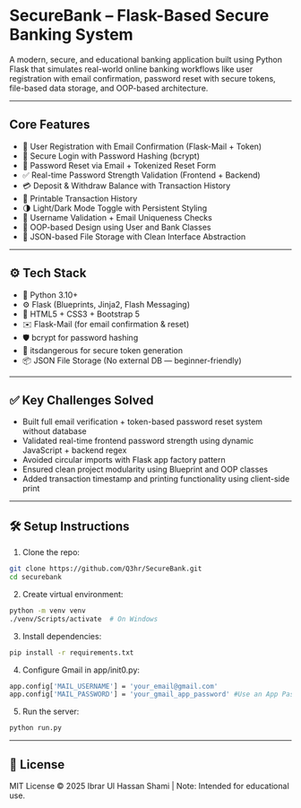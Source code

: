 # SecureBank – Flask-Based Secure Banking System

A modern, secure, and educational banking application built using Python Flask that simulates real-world online banking workflows like user registration with email confirmation, password reset with secure tokens, file-based data storage, and OOP-based architecture.

---

## Core Features

- 🔐 User Registration with Email Confirmation (Flask-Mail + Token)
- 🔑 Secure Login with Password Hashing (bcrypt)
- 🔄 Password Reset via Email + Tokenized Reset Form
- ✅ Real-time Password Strength Validation (Frontend + Backend)
- 💳 Deposit & Withdraw Balance with Transaction History
- 🧾 Printable Transaction History
- 🌗 Light/Dark Mode Toggle with Persistent Styling
- 🧠 Username Validation + Email Uniqueness Checks
- 💼 OOP-based Design using User and Bank Classes
- 📁 JSON-based File Storage with Clean Interface Abstraction

---

## ⚙️ Tech Stack

- 🐍 Python 3.10+
- ⚙️ Flask (Blueprints, Jinja2, Flash Messaging)
- 🧵 HTML5 + CSS3 + Bootstrap 5
- ✉️ Flask-Mail (for email confirmation & reset)
- 🛡️ bcrypt for password hashing
- 🧠 itsdangerous for secure token generation
- 📦 JSON File Storage (No external DB — beginner-friendly)

---

## ✅ Key Challenges Solved

- Built full email verification + token-based password reset system without database
- Validated real-time frontend password strength using dynamic JavaScript + backend regex
- Avoided circular imports with Flask app factory pattern
- Ensured clean project modularity using Blueprint and OOP classes
- Added transaction timestamp and printing functionality using client-side print

---

## 🛠️ Setup Instructions

1. Clone the repo:

```bash
git clone https://github.com/Q3hr/SecureBank.git
cd securebank  
```

2. Create virtual environment:

```bash
python -m venv venv
./venv/Scripts/activate  # On Windows  
```

3. Install dependencies:

```bash
pip install -r requirements.txt
```

4. Configure Gmail in app/init0.py:

```bash
app.config['MAIL_USERNAME'] = 'your_email@gmail.com'
app.config['MAIL_PASSWORD'] = 'your_gmail_app_password' #Use an App Password, not your primary Gmail password.
```

5. Run the server:

```bash
python run.py
```  
---
## 📜 License
MIT License © 2025 Ibrar Ul Hassan Shami | Note: Intended for educational use.
